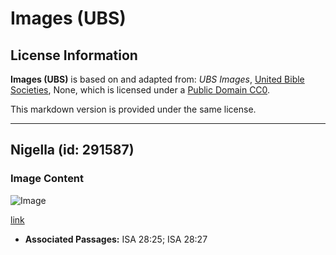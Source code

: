# Images (UBS)

## License Information

**Images (UBS)** is based on and adapted from: _UBS Images_, [United Bible Societies](https://unitedbiblesocieties.org/), None, which is licensed under a [Public Domain CC0](https://creativecommons.org/public-domain/cc0/).

This markdown version is provided under the same license.



--------------------------------

## Nigella (id: 291587)

### Image Content

![Image](https://cdn.aquifer.bible/aquifer-content/resources/Media/WEB-0677_nigella.jpg)

[link](https://cdn.aquifer.bible/aquifer-content/resources/Media/WEB-0677_nigella.jpg)

* **Associated Passages:** ISA 28:25; ISA 28:27

